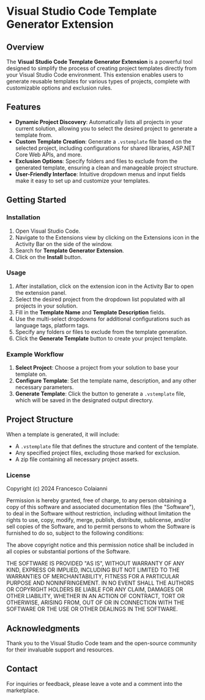 # Visual Studio Code Template Generator Extension

## Overview

The **Visual Studio Code Template Generator Extension** is a powerful tool designed to simplify the process of creating project templates directly from your Visual Studio Code environment. This extension enables users to generate reusable templates for various types of projects, complete with customizable options and exclusion rules.

## Features

- **Dynamic Project Discovery**: Automatically lists all projects in your current solution, allowing you to select the desired project to generate a template from.
- **Custom Template Creation**: Generate a `.vstemplate` file based on the selected project, including configurations for shared libraries, ASP.NET Core Web APIs, and more.
- **Exclusion Options**: Specify folders and files to exclude from the generated template, ensuring a clean and manageable project structure.
- **User-Friendly Interface**: Intuitive dropdown menus and input fields make it easy to set up and customize your templates.

## Getting Started

### Installation

1. Open Visual Studio Code.
2. Navigate to the Extensions view by clicking on the Extensions icon in the Activity Bar on the side of the window.
3. Search for **Template Generator Extension**.
4. Click on the **Install** button.

### Usage

1. After installation, click on the extension icon in the Activity Bar to open the extension panel.
2. Select the desired project from the dropdown list populated with all projects in your solution.
3. Fill in the **Template Name** and **Template Description** fields.
4. Use the multi-select dropdowns for additional configurations such as language tags, platform tags.
5. Specify any folders or files to exclude from the template generation.
6. Click the **Generate Template** button to create your project template.

### Example Workflow

1. **Select Project**: Choose a project from your solution to base your template on.
2. **Configure Template**: Set the template name, description, and any other necessary parameters.
3. **Generate Template**: Click the button to generate a `.vstemplate` file, which will be saved in the designated output directory.

## Project Structure

When a template is generated, it will include:

- A `.vstemplate` file that defines the structure and content of the template.
- Any specified project files, excluding those marked for exclusion.
- A zip file containing all necessary project assets.

### License

Copyright (c) 2024 Francesco Colaianni

Permission is hereby granted, free of charge, to any person obtaining a copy of this software and associated documentation files (the "Software"), to deal in the Software without restriction, including without limitation the rights to use, copy, modify, merge, publish, distribute, sublicense, and/or sell copies of the Software, and to permit persons to whom the Software is furnished to do so, subject to the following conditions:

The above copyright notice and this permission notice shall be included in all copies or substantial portions of the Software.

THE SOFTWARE IS PROVIDED "AS IS", WITHOUT WARRANTY OF ANY KIND, EXPRESS OR IMPLIED, INCLUDING BUT NOT LIMITED TO THE WARRANTIES OF MERCHANTABILITY, FITNESS FOR A PARTICULAR PURPOSE AND NONINFRINGEMENT. IN NO EVENT SHALL THE AUTHORS OR COPYRIGHT HOLDERS BE LIABLE FOR ANY CLAIM, DAMAGES OR OTHER LIABILITY, WHETHER IN AN ACTION OF CONTRACT, TORT OR OTHERWISE, ARISING FROM, OUT OF OR IN CONNECTION WITH THE SOFTWARE OR THE USE OR OTHER DEALINGS IN THE SOFTWARE.

## Acknowledgments

Thank you to the Visual Studio Code team and the open-source community for their invaluable support and resources.

## Contact

For inquiries or feedback, please leave a vote and a comment into the marketplace.
